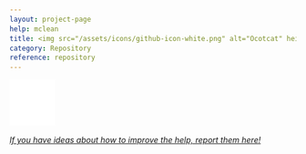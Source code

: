 ```yaml
---
layout: project-page
help: mclean
title: <img src="/assets/icons/github-icon-white.png" alt="Ocotcat" height="30" width="30"> McLean Regression Repository
category: Repository
reference: repository
---
```


<a href="https://github.com/CIRDLES/McLeanRegression" target="_blank">
<img src="/assets/icons/github-icon-white.png" alt="link to McLean Regression repository" height="80" width="80">
</a>

[*If you have ideas about how to improve the help, report them here!*](https://github.com/CIRDLES/McLeanRegression/issues/new)
